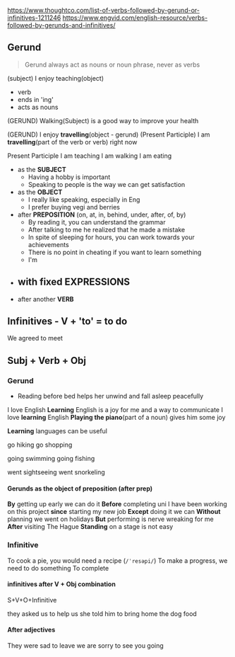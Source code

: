 https://www.thoughtco.com/list-of-verbs-followed-by-gerund-or-infinitives-1211246
https://www.engvid.com/english-resource/verbs-followed-by-gerunds-and-infinitives/
## Gerund

> Gerund always act as nouns or noun phrase, never as verbs

(subject) I enjoy teaching(object)

- verb
- ends in 'ing'
- acts as nouns

(GERUND) Walking(Subject) is a good way to improve your health

(GERUND) I enjoy **travelling**(object - gerund)
(Present Participle) I am **travelling**(part of the verb or verb) right now


Present Participle
I am teaching
I am walking
I am eating

- as the **SUBJECT**
	- Having a hobby is important
	- Speaking to people is the way we can get satisfaction
- as the **OBJECT**
	- I really like speaking, especially in Eng
	- I prefer buying vegi and berries
- after **PREPOSITION** (on, at, in, behind, under, after, of, by)
	- By reading it, you can understand the grammar
	- After talking to me he realized that he made a mistake
	- In spite of sleeping for hours, you can work towards your achievements
	- There is no point in cheating if you want to learn something
	- I'm 
- with fixed **EXPRESSIONS**
	- 
- after another **VERB**

## Infinitives - V + 'to' = to do

We agreed to meet 

## Subj + Verb + Obj

### Gerund

- Reading before bed helps her unwind and fall asleep peacefully

I love English
**Learning** English is a  joy for me and a way to communicate
I love **learning** English
**Playing the piano**(part of a noun) gives him some joy

**Learning** languages can be useful

go hiking
go shopping

going swimming
going fishing

went sightseeing
went snorkeling

#### Gerunds as the object of preposition (after prep)

**By** getting up early we can do it
**Before** completing uni 
I have been working on this project **since** starting my new job
**Except** doing it we can
**Without** planning we went on holidays
**But** performing is nerve wreaking for me
**After** visiting The Hague
**Standing** on a stage is not easy
### Infinitive

To cook a pie, you would need a recipe (`/ˈresəpi/`)
To make a progress, we need to do something
To complete

#### infinitives after V + Obj combination
S+V+O+Infinitive

they asked us to help us
she told him to bring home the dog food

#### After adjectives

They were sad to leave
we are sorry to see you going

